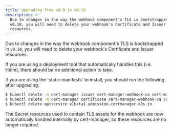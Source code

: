```yaml
---
title: Upgrading from v0.9 to v0.10
description: >-
  Due to changes in the way the webhook component's TLS is bootstrapped in
  v0.10, you will need to delete your webhook's Certificate and Issuer
  resources.
---
```


Due to changes in the way the webhook component's TLS is bootstrapped in
`v0.10`, you will need to delete your webhook's Certificate and Issuer
resources.

If you are using a deployment tool that automatically handles this (i.e. Helm),
there should be no additional action to take.

If you are using the 'static manifests' to install, you should run the following
after upgrading:

```bash
$ kubectl delete -n cert-manager issuer cert-manager-webhook-ca cert-manager-webhook-selfsign
$ kubectl delete -n cert-manager certificate cert-manager-webhook-ca cert-manager-webhook-webhook-tls
$ kubectl delete apiservice v1beta1.admission.certmanager.k8s.io
```

The Secret resources used to contain TLS assets for the webhook are now
automatically handled internally by cert-manager, so these resources are no
longer required.
